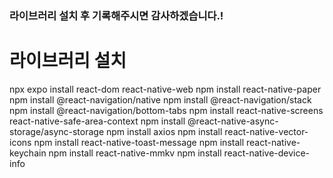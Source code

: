 ### 라이브러리 설치 후 기록해주시면 감사하겠습니다.! ###

# 라이브러리 설치
npx expo install react-dom react-native-web
npm install react-native-paper
npm install @react-navigation/native
npm install @react-navigation/stack
npm install @react-navigation/bottom-tabs
npm install react-native-screens react-native-safe-area-context
npm install @react-native-async-storage/async-storage
npm install axios
npm install react-native-vector-icons
npm install react-native-toast-message
npm install react-native-keychain
npm install react-native-mmkv
npm install react-native-device-info
